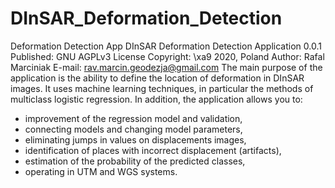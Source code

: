# DInSAR_Deformation_Detection
Deformation Detection App 
DInSAR Deformation Detection Application 0.0.1
Published: GNU AGPLv3 License
Copyright: \xa9 2020, Poland
Author: Rafal Marciniak
E-mail: rav.marcin.geodezja@gmail.com
The main purpose of the application is the ability to define the location of deformation in DInSAR images. 
It uses machine learning techniques, in particular the methods of multiclass logistic regression. 
In addition, the application allows you to:
- improvement of the regression model and validation,
- connecting models and changing model parameters,
- eliminating jumps in values on displacements images,
- identification of places with incorrect displacement (artifacts),
- estimation of the probability of the predicted classes,
- operating in UTM and WGS systems.
